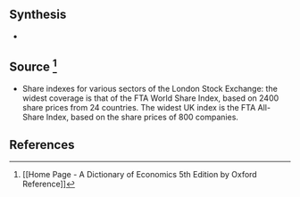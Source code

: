 ## Synthesis
- 
## Source [^1]
- Share indexes for various sectors of the London Stock Exchange: the widest coverage is that of the FTA World Share Index, based on 2400 share prices from 24 countries. The widest UK index is the FTA All-Share Index, based on the share prices of 800 companies.
## References

[^1]: [[Home Page - A Dictionary of Economics 5th Edition by Oxford Reference]]